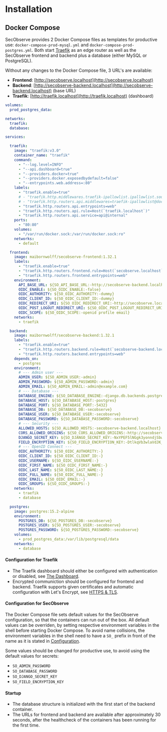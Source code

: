 # Installation

## Docker Compose

SecObserve provides 2 Docker Compose files as templates for productive use: `docker-compose-prod-mysql.yml` and `docker-compose-prod-postgres.yml`. Both start [Traefik](https://doc.traefik.io/traefik/v3.0/) as an edge router as well as the SecObserve frontend and backend plus a database (either MySQL or PostgreSQL).

Without any changes to the Docker Compose file, 3 URL's are available:

* **Frontend**: [http://secobserve.localhost](http://secobserve.localhost)
* **Backend**: [http://secobserve-backend.localhost](http://secobserve-backend.localhost) (base URL)
* **Traefik**: [http://traefik.localhost](http://traefik.localhost) (dashboard)


``` yaml title="docker-compose-prod-postgres.yml"
volumes:
  prod_postgres_data:

networks:
  traefik:
  database:

services:

  traefik:
    image: "traefik:v3.0"
    container_name: "traefik"
    command:
      - "--log.level=INFO"
      - "--api.dashboard=true"
      - "--providers.docker=true"
      - "--providers.docker.exposedbydefault=false"
      - "--entrypoints.web.address=:80"
    labels:
      - "traefik.enable=true"
      # - "traefik.http.middlewares.traefik-ipallowlist.ipallowlist.sourcerange=172.18.0.1/24"
      # - "traefik.http.routers.api.middlewares=traefik-ipallowlist@docker"
      - "traefik.http.routers.api.entrypoints=web"
      - "traefik.http.routers.api.rule=Host(`traefik.localhost`)"
      - "traefik.http.routers.api.service=api@internal"
    ports:
      - "80:80"
    volumes:
      - "/var/run/docker.sock:/var/run/docker.sock:ro"
    networks:
      - default

  frontend:
    image: maibornwolff/secobserve-frontend:1.32.1
    labels:
      - "traefik.enable=true"
      - "traefik.http.routers.frontend.rule=Host(`secobserve.localhost`)"
      - "traefik.http.routers.frontend.entrypoints=web"
    environment:
      API_BASE_URL: ${SO_API_BASE_URL:-http://secobserve-backend.localhost/api}
      OIDC_ENABLE: ${SO_OIDC_ENABLE:-false}
      OIDC_AUTHORITY: ${SO_OIDC_AUTHORITY:-dummy}
      OIDC_CLIENT_ID: ${SO_OIDC_CLIENT_ID:-dummy}
      OIDC_REDIRECT_URI: ${SO_OIDC_REDIRECT_URI:-http://secobserve.localhost}
      OIDC_POST_LOGOUT_REDIRECT_URI: ${SO_OIDC_POST_LOGOUT_REDIRECT_URI:-http://secobserve.localhost}
      OIDC_SCOPE: ${SO_OIDC_SCOPE:-openid profile email}
    networks:
      - traefik

  backend:
    image: maibornwolff/secobserve-backend:1.32.1
    labels:
      - "traefik.enable=true"
      - "traefik.http.routers.backend.rule=Host(`secobserve-backend.localhost`)"
      - "traefik.http.routers.backend.entrypoints=web"
    depends_on:
      - postgres
    environment:
      # --- Admin user ---
      ADMIN_USER: ${SO_ADMIN_USER:-admin}
      ADMIN_PASSWORD: ${SO_ADMIN_PASSWORD:-admin}
      ADMIN_EMAIL: ${SO_ADMIN_EMAIL:-admin@example.com}
      # --- Database ---
      DATABASE_ENGINE: ${SO_DATABASE_ENGINE:-django.db.backends.postgresql}
      DATABASE_HOST: ${SO_DATABASE_HOST:-postgres}
      DATABASE_PORT: ${SO_DATABASE_PORT:-5432}
      DATABASE_DB: ${SO_DATABASE_DB:-secobserve}
      DATABASE_USER: ${SO_DATABASE_USER:-secobserve}
      DATABASE_PASSWORD: ${SO_DATABASE_PASSWORD:-secobserve}
      # --- Security ---
      ALLOWED_HOSTS: ${SO_ALLOWED_HOSTS:-secobserve-backend.localhost}
      CORS_ALLOWED_ORIGINS: ${SO_CORS_ALLOWED_ORIGINS:-http://secobserve.localhost}
      DJANGO_SECRET_KEY: ${SO_DJANGO_SECRET_KEY:-NxYPEF5lNGgk3yonndjSbwP77uNJxOvfKTjF5aVBqsHktNlf1wfJHHvJ8iifk32r}
      FIELD_ENCRYPTION_KEY: ${SO_FIELD_ENCRYPTION_KEY:-DtlkqVb3wlaVdJK_BU-3mB4wwuuf8xx8YNInajiJ7GU=}
      # --- OpenID Connect ---
      OIDC_AUTHORITY: ${SO_OIDC_AUTHORITY:-}
      OIDC_CLIENT_ID: ${SO_OIDC_CLIENT_ID:-}
      OIDC_USERNAME: ${SO_OIDC_USERNAME:-}
      OIDC_FIRST_NAME: ${SO_OIDC_FIRST_NAME:-}
      OIDC_LAST_NAME: ${SO_OIDC_LAST_NAME:-}
      OIDC_FULL_NAME: ${SO_OIDC_FULL_NAME:-}
      OIDC_EMAIL: ${SO_OIDC_EMAIL:-}
      OIDC_GROUPS: ${SO_OIDC_GROUPS:-}
    networks:
      - traefik
      - database

  postgres:
    image: postgres:15.2-alpine
    environment:
      POSTGRES_DB: ${SO_POSTGRES_DB:-secobserve}
      POSTGRES_USER: ${SO_POSTGRES_USER:-secobserve}
      POSTGRES_PASSWORD: ${SO_POSTGRES_PASSWORD:-secobserve}
    volumes:
      - prod_postgres_data:/var/lib/postgresql/data
    networks:
      - database
```

#### Configuration for Traefik

* The Traefik dashboard should either be configured with authentication or disabled, see [The Dashboard](https://doc.traefik.io/traefik/v3.0/operations/dashboard/).
* Encrypted communiction should be configured for frontend and backend. Traefik supports given certificates and automatic configuration with Let's Encrypt, see [HTTPS & TLS](https://doc.traefik.io/traefik/v3.0/https/overview/).

#### Configuration for SecObserve

The Docker Compose file sets default values for the SecObserve configuration, so that the containers can run out of the box. All default values can be overriden, by setting respective environment variables in the shell before starting Docker Compose. To avoid name collisions, the environment variables in the shell need to have a `SO_` prefix in front of the name as it is stated in [Configuration](configuration.md).

Some values should be changed for productive use, to avoid using the default values for secrets:

* `SO_ADMIN_PASSWORD`
* `SO_DATABASE_PASSWORD`
* `SO_DJANGO_SECRET_KEY`
* `SO_FIELD_ENCRYPTION_KEY`

#### Startup

* The database structure is initialized with the first start of the backend container.
* The URLs for frontend and backend are available after approximately 30 seconds, after the healthcheck of the containers has been running for the first time.

